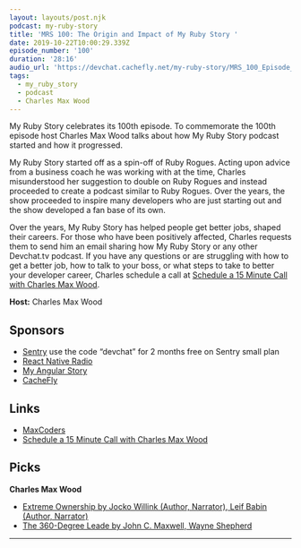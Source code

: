 ```yaml
---
layout: layouts/post.njk
podcast: my-ruby-story
title: 'MRS 100: The Origin and Impact of My Ruby Story '
date: 2019-10-22T10:00:29.339Z
episode_number: '100'
duration: '28:16'
audio_url: 'https://devchat.cachefly.net/my-ruby-story/MRS_100_Episode_100.mp3'
tags:
  - my_ruby_story
  - podcast
  - Charles Max Wood
---
```

My Ruby Story celebrates its 100th episode. To commemorate the 100th episode host Charles Max Wood talks about how My Ruby Story podcast started and how it progressed. 

My Ruby Story started off as a spin-off of Ruby Rogues. Acting upon advice from a business coach he was working with at the time, Charles misunderstood her suggestion to double on Ruby Rogues and instead proceeded to create a podcast similar to Ruby Rogues. Over the years, the show proceeded to inspire many developers who are just starting out and the show developed a fan base of its own. 

Over the years, My Ruby Story has helped people get better jobs, shaped their careers. For those who have been positively affected, Charles requests them to send him an email sharing how My Ruby Story or any other Devchat.tv podcast. If you have any questions or are struggling with how to get a better job, how to talk to your boss, or what steps to take to better your developer career, Charles  schedule a call at [Schedule a 15 Minute Call with Charles Max Wood](https://meetings.hubspot.com/chuck27/15-minute-listener-call). 

**Host:** Charles Max Wood

## Sponsors

* [Sentry](https://sentry.io/) use the code “devchat” for 2 months free on Sentry small plan
* [React Native Radio](https://devchat.tv/react-native-radio/)
* [My Angular Story ](https://devchat.tv/my-angular-story/)
* [CacheFly](https://www.cachefly.com/)

## Links

* [MaxCoders](https://maxcoders.io/)
* [Schedule a 15 Minute Call with Charles Max Wood](https://meetings.hubspot.com/chuck27/15-minute-listener-call) 

## Picks

**Charles Max Wood**

* [Extreme Ownership by Jocko Willink (Author, Narrator), Leif Babin (Author, Narrator)](https://www.amazon.com/Extreme-Ownership-U-S-Navy-SEALs/dp/B015TM0RM4/ref=sr_1_1?crid=XINUXL14VFKU&keywords=extreme+ownership&qid=1571734385&s=books&sprefix=extreme+%2Cstripbooks-intl-ship%2C272&sr=1-1)
* [The 360-Degree Leade by John C. Maxwell, Wayne Shepherd](https://www.amazon.com/360-Degree-Leader-Developing-Influence-Organization/dp/B000F4MJD2/ref=sr_1_1?keywords=360+Degree+Leadership&qid=1571734454&s=audible&sr=1-1)

- - -
